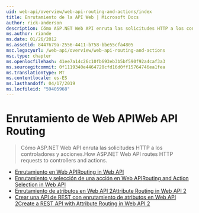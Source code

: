 ```yaml
---
uid: web-api/overview/web-api-routing-and-actions/index
title: Enrutamiento de la API Web | Microsoft Docs
author: rick-anderson
description: Cómo ASP.NET Web API enruta las solicitudes HTTP a los controladores y acciones.
ms.author: riande
ms.date: 01/26/2012
ms.assetid: 8447679a-2556-4411-b758-bbe55cfa4805
msc.legacyurl: /web-api/overview/web-api-routing-and-actions
msc.type: chapter
ms.openlocfilehash: 41ee7a14c26c10fb693eb3b5bf590f92a4caf3a3
ms.sourcegitcommit: 0f1119340e4464720cfd16d0ff15764746ea1fea
ms.translationtype: MT
ms.contentlocale: es-ES
ms.lasthandoff: 04/17/2019
ms.locfileid: "59405968"
---
```

# <a name="web-api-routing"></a><span data-ttu-id="18b22-103">Enrutamiento de Web API</span><span class="sxs-lookup"><span data-stu-id="18b22-103">Web API Routing</span></span>

> <span data-ttu-id="18b22-104">Cómo ASP.NET Web API enruta las solicitudes HTTP a los controladores y acciones.</span><span class="sxs-lookup"><span data-stu-id="18b22-104">How ASP.NET Web API routes HTTP requests to controllers and actions.</span></span>


- [<span data-ttu-id="18b22-105">Enrutamiento en Web API</span><span class="sxs-lookup"><span data-stu-id="18b22-105">Routing in Web API</span></span>](routing-in-aspnet-web-api.md)
- [<span data-ttu-id="18b22-106">Enrutamiento y selección de una acción en Web API</span><span class="sxs-lookup"><span data-stu-id="18b22-106">Routing and Action Selection in Web API</span></span>](routing-and-action-selection.md)
- [<span data-ttu-id="18b22-107">Enrutamiento de atributos en Web API 2</span><span class="sxs-lookup"><span data-stu-id="18b22-107">Attribute Routing in Web API 2</span></span>](attribute-routing-in-web-api-2.md)
- [<span data-ttu-id="18b22-108">Crear una API de REST con enrutamiento de atributos en Web API 2</span><span class="sxs-lookup"><span data-stu-id="18b22-108">Create a REST API with Attribute Routing in Web API 2</span></span>](create-a-rest-api-with-attribute-routing.md)

